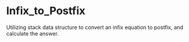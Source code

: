 # Infix_to_Postfix
Utilizing stack data structure to convert an infix equation to postfix, and calculate the answer.
